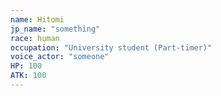 ```yaml
---
name: Hitomi
jp_name: "something"
race: human
occupation: "University student (Part-timer)"
voice_actor: "someone"
HP: 100
ATK: 100
---
```

